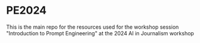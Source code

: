 # PE2024
This is the main repo for the resources used for the workshop session "Introduction to Prompt Engineering" at the 2024 AI in Journalism workshop 
